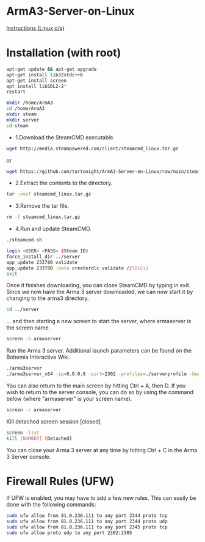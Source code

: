 # ArmA3-Server-on-Linux
[Instructions (Linux o/s)](https://community.bistudio.com/wiki/Arma_3:_Dedicated_Server#Instructions_.28Linux_o.2Fs.29)
# Installation (with root)
```bash
apt-get update && apt-get upgrade
apt-get install lib32stdc++6
apt-get install screen
apt install libSDL2-2*
restart
```
```bash
mkdir /home/ArmA3
cd /home/ArmA3
mkdir steam
mkdir server
cd steam
```
- 1.Download the SteamCMD executable.
```bash
wget http://media.steampowered.com/client/steamcmd_linux.tar.gz
```
or
```bash
wget https://github.com/tortonight/ArmA3-Server-on-Linux/raw/main/steamcmd_linux.tar.gz
```
- 2.Extract the contents to the directory.
```bash
tar -xvzf steamcmd_linux.tar.gz
```
- 3.Remove the tar file.
```bash
rm -f steamcmd_linux.tar.gz
```
-  4.Run and update SteamCMD.
```bash
./steamcmd.sh
```
```bash
login <USER> <PASS> (Steam ID)
force_install_dir ../server
app_update 233780 validate
app_update 233780 -beta creatordlc validate //[DLCs]
exit
```
Once it finishes downloading, you can close SteamCMD by typing in exit. Since we now have the Arma 3 server downloaded, we can now start it by changing to the arma3 directory.
```bash
cd ../server
```
... and then starting a new screen to start the server, where armaserver is the screen name.
```bash
screen -S armaserver
```
Run the Arma 3 server. Additional launch parameters can be found on the Bohemia Interactive Wiki.
```bash
./arma3server
./arma3server_x64 -ip=0.0.0.0 -port=2302 -profiles=./serverprofile -bepath=./battleye -cfg=basic.cfg -config=server.cfg -mod= -serverMod=@Apex -filePatching -noLogs
```
You can also return to the main screen by hitting Ctrl + A, then D. If you wish to return to the server console, you can do so by using the command below (where "armaserver" is your screen name).
```bash
screen -r armaserver
```
Kill detached screen session [closed]
```bash
screen -list
kill [NUMBER] (Detached)
```
You can close your Arma 3 server at any time by hitting Ctrl + C in the Arma 3 Server console.
# Firewall Rules (UFW)

If UFW is enabled, you may have to add a few new rules. This can easily be done with the following commands:
```bash
sudo ufw allow from 81.0.236.111 to any port 2344 proto tcp
sudo ufw allow from 81.0.236.111 to any port 2344 proto udp
sudo ufw allow from 81.0.236.111 to any port 2345 proto tcp
sudo ufw allow proto udp to any port 2302:2305
```



